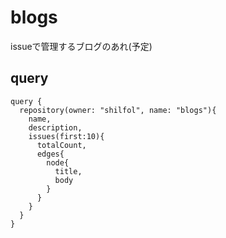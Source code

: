 # blogs
issueで管理するブログのあれ(予定)

## query
```
query { 
  repository(owner: "shilfol", name: "blogs"){
    name,
    description,
    issues(first:10){
      totalCount,
      edges{
        node{
          title,
          body
        }
      }
    }
  }
}
```

